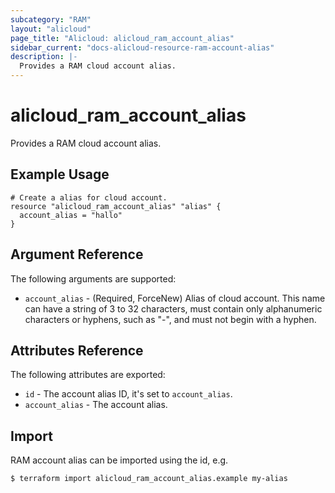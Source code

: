 ```yaml
---
subcategory: "RAM"
layout: "alicloud"
page_title: "Alicloud: alicloud_ram_account_alias"
sidebar_current: "docs-alicloud-resource-ram-account-alias"
description: |-
  Provides a RAM cloud account alias.
---
```


# alicloud\_ram\_account\_alias

Provides a RAM cloud account alias.


## Example Usage

```
# Create a alias for cloud account.
resource "alicloud_ram_account_alias" "alias" {
  account_alias = "hallo"
}
```
## Argument Reference

The following arguments are supported:

* `account_alias` - (Required, ForceNew) Alias of cloud account. This name can have a string of 3 to 32 characters, must contain only alphanumeric characters or hyphens, such as "-", and must not begin with a hyphen.

## Attributes Reference

The following attributes are exported:

* `id` - The account alias ID, it's set to `account_alias`.
* `account_alias` - The account alias.

## Import
RAM account alias can be imported using the id, e.g.
```
$ terraform import alicloud_ram_account_alias.example my-alias
```
